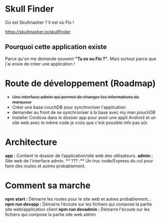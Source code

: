 # Skull Finder
Où est Skullmasher ? Il est où Flo !

https://skullmasher.io/skullfinder

## Pourquoi cette application existe
Parce qu'on me demande souvent **"Tu es ou Flo ?"**. Mais surtout parce que j'ai envie de créer une application !

# Route de développement (Roadmap)
  - ~~Une interface admin qui permet de changer les informations du marqueur~~
  - Créer une base couchDB pour synchroniser l'application
  - demander au front de se synchroniser à la base avec my man *pouchDB*
  - Installer Cordova dans le dossier app pour avoir une appli Android et un site web avec le même code je crois que c'est possible info pas sûr.

# Architecture
**app :** Contient le dossier de l’application/site web des utilisateurs.
**admin :** Site web de l'interface admin.
** ??? :** Un truc node/Express du cul pour faire des routes et autres probablement.

# Comment sa marche
**npm start :** Démarre les routes pour le site web et autres probablement...
**npm run devapp :** Démarre l'écoute sur les fichiers qui compose la partie site web/application client
**npm run devadmin :** Démarre l'écoute sur les fichiers qui compose la partie site web admin
